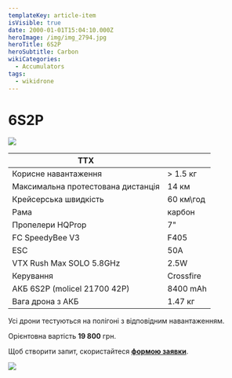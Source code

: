 ```yaml
---
templateKey: article-item
isVisible: true
date: 2000-01-01T15:04:10.000Z
heroImage: /img/img_2794.jpg
heroTitle: 6S2P
heroSubtitle: Carbon
wikiCategories:
  - Accumulators
tags:
  - wikidrone
---
```

# 6S2P

![](/img/img_2792.jpg)

| **ТТХ**                            |           |
| ---------------------------------- | --------- |
| Корисне навантаження               | \> 1.5 кг |
| Максимальна протестована дистанція | 14 км     |
| Крейсерська швидкість              | 60 км\год |
| Р﻿ама                              | карбон    |
| Пропелери HQProp                   | 7"        |
| FC SpeedyBee V3                    | F405      |
| ESC                                | 50A       |
| ﻿VTX Rush Max SOLO 5.8GHz          | 2.5W      |
| ﻿Керування                         | Crossfire |
| АКБ 6S2P (molicel 21700 42P)       | 8400 mAh  |
| Вага дрона з АКБ                   | 1.47 кг   |

Усі дрони тестуються на полігоні з відповідним навантаженням.

Орієнтовна вартість **19 800** грн.

Щоб створити запит, скористайтеся <a href="https://docs.google.com/forms/d/e/1FAIpQLSflTILqQ9CENT9xGsnn4Ke6l-D-2m2yaclV2jH2pzXmjGk51w/viewform" target="_blank" rel="noopener noreferrer">**формою заявки**</a>.

![](/img/ams_1709-edit.jpg)